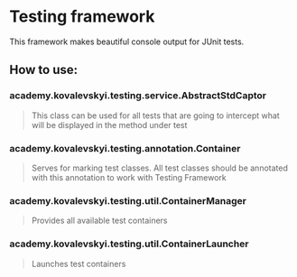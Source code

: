 # Testing framework
This framework makes beautiful console output for JUnit tests.
## How to use:
### academy.kovalevskyi.testing.service.AbstractStdCaptor
> This class can be used for all tests that are going to intercept what will be displayed in the
> method under test
### academy.kovalevskyi.testing.annotation.Container
> Serves for marking test classes. All test classes should be annotated with this annotation
> to work with Testing Framework
### academy.kovalevskyi.testing.util.ContainerManager
> Provides all available test containers
### academy.kovalevskyi.testing.util.ContainerLauncher 
> Launches test containers